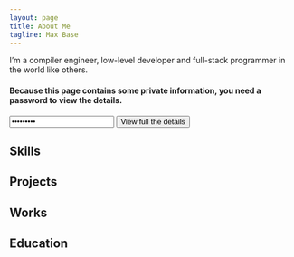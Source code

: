 ```yaml
---
layout: page
title: About Me
tagline: Max Base
---
```


I’m a compiler engineer, low-level developer and full-stack programmer in the world like others.

#### Because this page contains some private information, you need a password to view the details.

<input type="password" value="123456789" name="password" id="password" required="true">
<button id="view">View full the details</button>

<style>
.secret
{
  display: none;
}
</style>

## Skills

<div class="secret">
  <ul>
    <li>Compiler</li>
    <li>Assembly</li>
    <li>C</li>
    <li>...</li>
  </ul>
</div>

## Projects

<div class="secret">
  <ul>
    <li>...</li>
  </ul>
</div>

## Works

<div class="secret">
  <ul>
    <li>...</li>
  </ul>
</div>

## Education

<div class="secret">
  <ul>
    <li>...</li>
  </ul>
</div>

<script>
let button=document.querySelector("#view");
let password=document.querySelector("#password");
function parse(input)
{
  /*
  input=input.replace("<xtag1567891([^>]+)>","<b$1>");
  input=input.replace("<xtag0512054([^>]+)>","<u$1>");
  input=input.replace("<xtag9744051([^>]+)>","<i$1>");
  input=input.replace("<xtag4971234([^>]+)>","<a$1>");
  input=input.replace("<xtag7621642([^>]+)>","<li$1>");
  input=input.replace("<xtag3497823([^>]+)>","<ul$1>");
  input=input.replace("<xtag0508063([^>]+)>","<div$1>");
  input=input.replace("<xtag4619807([^>]+)>","<span$1>");
  */
  let result="";
  let maps=passwordMap(password.value);
  // console.log(maps);
  let index=0;
  for(character of input)
  {
    // console.log("Current : " + character);
    if(maps[character])
    {
      // console.log("Is My Map : " + maps[character]);
      result+=maps[character];
    }
    else
    {
      // console.log("Not My Map!");
      result+=character;
    }
    // else{}
    // index++;
  }
  return result;
}
function passwordMap(pass)
{
  // console.log("Password : " + pass);
  const getName = (i) =>
  {
       const previousLetters = (i >= 26 ? getColumnName(Math.floor(i / 26) -1 ) : '');
       const lastLetter = 'ABCDEFGHIJKLMNOPQRSTUVWXYZ'[i % 26]; 
       return previousLetters + lastLetter;
  }
  let maps={};
  const charStart=33;
  const CharDone=125;
  let passwordIndex=0;
  for(let index=charStart;index<=CharDone;index++)
  {
    // passwordIndex=index-charStart;
    if(! pass[passwordIndex])
    {
      passwordIndex=0;
    }
    maps[String.fromCharCode(index)]=pass[passwordIndex];
    passwordIndex++;
  }
  return maps;
}
function checkElement(secret)
{
  // console.log(secret);
  let childs = secret.children;
  for(child of childs)
  {
    // alert( child.textContent);
    if(child.children.length >0)
    {
      // console.log("have child");
      // checkElement(child.children);
      for(child_children of child.children)
      {
        checkElement(child_children);
      }
    }
    else
    {
      // console.log("Item : "+child.innerText);
      child.textContent=parse(child.textContent);
    }
  }
  // secret.innerHTML=parse(secret.innerHTML);
  // secret.style.display="block";
}
if(button && password)
{
  button.onclick=function()
  {
    if(password.value!="")
    {
      let secrets=document.querySelectorAll(".secret");
      // console.log(secrets);
      for(secret of secrets)
      {
        checkElement(secret);
        secret.style.display="block";
      }
    }
    else
    {
      alert("Password Field is empty!");
    }
  }
}
else
{
  alert("Error!");
}
</script>
